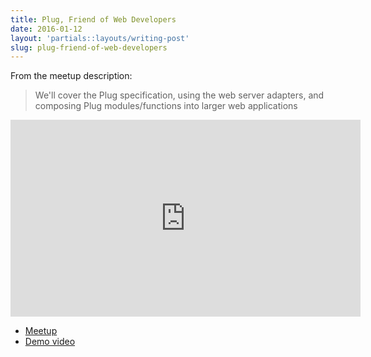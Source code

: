 ```yaml
---
title: Plug, Friend of Web Developers
date: 2016-01-12
layout: 'partials::layouts/writing-post'
slug: plug-friend-of-web-developers
---
```


From the meetup description:

> We'll cover the Plug specification, using the web server adapters, and composing Plug modules/functions into larger web applications

<iframe width="560" height="315" src="https://www.youtube.com/embed/-gev84S9_-c" frameborder="0" allowfullscreen></iframe>

<script async class="speakerdeck-embed" data-id="1a5cbc36e345476687f1bbd7d7a6c8a8" data-ratio="1.77777777777778" src="//speakerdeck.com/assets/embed.js"></script>

* [Meetup](http://www.meetup.com/Elixir-Louisville/events/227947449/)
* [Demo video](https://www.youtube.com/watch?v=tfRD_e-yvOE)
